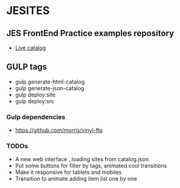 # JESITES

## JES FrontEnd Practice examples repository
* [Live catalog](http://jesidea.com/jesites)

## GULP tags
* gulp generate-html-catalog
* gulp generate-json-catalog
* gulp deploy:site
* gulp deploy:src

### Gulp dependencies
* https://github.com/morris/vinyl-ftp

### TODOs
* A new web interface , loading sites from catalog.json.
* Put some buttons for filter by tags, animated cool transitions
* Make it responsive for tablets and mobiles
* Transition to animate adding item list one by one
